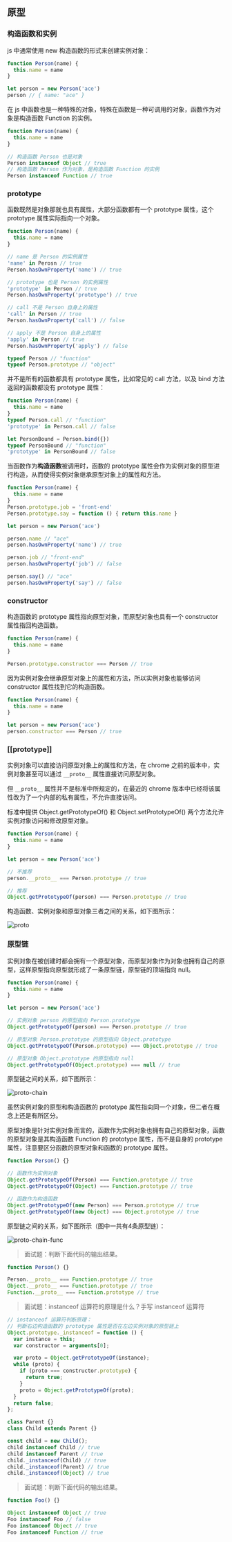 ## 原型

### 构造函数和实例

js 中通常使用 new 构造函数的形式来创建实例对象：

```js
function Person(name) {
  this.name = name
}

let person = new Person('ace')
person // { name: "ace" }
```

在 js 中函数也是一种特殊的对象，特殊在函数是一种可调用的对象，函数作为对象是构造函数 Function 的实例。

```js
function Person(name) {
  this.name = name
}

// 构造函数 Person 也是对象
Person instanceof Object // true
// 构造函数 Person 作为对象，是构造函数 Function 的实例
Person instanceof Function // true
```

### prototype

函数既然是对象那就也具有属性，大部分函数都有一个 prototype 属性，这个 prototype 属性实际指向一个对象。

```js
function Person(name) {
  this.name = name
}

// name 是 Person 的实例属性
'name' in Perosn // true
Person.hasOwnProperty('name') // true

// prototype 也是 Person 的实例属性
'prototype' in Person // true
Person.hasOwnProperty('prototype') // true

// call 不是 Person 自身上的属性
'call' in Person // true
Person.hasOwnProperty('call') // false

// apply 不是 Person 自身上的属性
'apply' in Person // true
Person.hasOwnProperty('apply') // false

typeof Person // "function"
typeof Person.prototype // "object"
```

并不是所有的函数都具有 prototype 属性，比如常见的 call 方法，以及 bind 方法返回的函数都没有 prototype 属性：                                                                                                                                                                                                                                                                                                                                                                                                                                                                                                                                                                                                                                                                                                                                                                                                                                                                                                                                

```js
function Person(name) {
  this.name = name
}
typeof Person.call // "function"
'prototype' in Person.call // false

let PersonBound = Person.bind({})
typeof PersonBound // "function"
'prototype' in PersonBound // false
```

当函数作为**构造函数**被调用时，函数的 prototype 属性会作为实例对象的原型进行构造，从而使得实例对象继承原型对象上的属性和方法。

```js
function Person(name) {
  this.name = name
}
Person.prototype.job = 'front-end'
Person.prototype.say = function () { return this.name }

let person = new Person('ace')

person.name // "ace"
person.hasOwnProperty('name') // true

person.job // "front-end"
person.hasOwnProperty('job') // false

person.say() // "ace"
person.hasOwnProperty('say') // false
```

### constructor

构造函数的 prototype 属性指向原型对象，而原型对象也具有一个 constructor 属性指回构造函数。

```js
function Person(name) {
  this.name = name
}

Person.prototype.constructor === Person // true
```

因为实例对象会继承原型对象上的属性和方法，所以实例对象也能够访问 constructor 属性找到它的构造函数。

```js
function Person(name) {
  this.name = name
}

let person = new Person('ace')
person.constructor === Person // true
```

### [[prototype]]

实例对象可以直接访问原型对象上的属性和方法，在 chrome 之前的版本中，实例对象甚至可以通过 `__proto__` 属性直接访问原型对象。

但 `__proto__` 属性并不是标准中所规定的，在最近的 chrome 版本中已经将该属性改为了一个内部的私有属性，不允许直接访问。

标准中提供 Object.getPrototypeOf() 和 Object.setPrototypeOf() 两个方法允许实例对象访问和修改原型对象。

```js
function Person(name) {
  this.name = name
}

let person = new Person('ace')

// 不推荐
person.__proto__ === Person.prototype // true

// 推荐
Object.getPrototypeOf(person) === Person.prototype // true
```

构造函数、实例对象和原型对象三者之间的关系，如下图所示：

![proto](js-oop-inherit.assets/proto.png)

### 原型链

实例对象在被创建时都会拥有一个原型对象，而原型对象作为对象也拥有自己的原型，这样原型指向原型就形成了一条原型链，原型链的顶端指向 null。

```js
function Person(name) {
  this.name = name
}

let person = new Person('ace')

// 实例对象 person 的原型指向 Person.prototype
Object.getPrototypeOf(person) === Person.prototype // true

// 原型对象 Person.prototype 的原型指向 Object.prototype
Object.getPrototypeOf(Person.prototype) === Object.prototype // true

// 原型对象 Object.prototype 的原型指向 null
Object.getPrototypeOf(Object.prototype) === null // true
```

原型链之间的关系，如下图所示：

![proto-chain](js-oop-inherit.assets/proto-chain.png)

虽然实例对象的原型和构造函数的 prototype 属性指向同一个对象，但二者在概念上还是有所区分。

原型对象是针对实例对象而言的，函数作为实例对象也拥有自己的原型对象，函数的原型对象是其构造函数 Function 的 prototype 属性，而不是自身的 prototype 属性，注意要区分函数的原型对象和函数的 prototype 属性。

```js
function Person() {}

// 函数作为实例对象
Object.getPrototypeOf(Person) === Function.prototype // true
Object.getPrototypeOf(Object) === Function.prototype // true

// 函数作为构造函数
Object.getPrototypeOf(new Person) === Person.prototype // true
Object.getPrototypeOf(new Object) === Object.prototype // true
```

原型链之间的关系，如下图所示（图中一共有4条原型链）：

![proto-chain-func](js-oop-inherit.assets/proto-chain-func.png)

> 面试题：判断下面代码的输出结果。

```js
function Person() {}

Person.__proto__ === Function.prototype // true
Object.__proto__ === Function.prototype // true
Function.__proto__ === Function.prototype // true
```

> 面试题：instanceof 运算符的原理是什么？手写 instanceof 运算符

```js
// instanceof 运算符判断原理：
// 判断右边构造函数的 prototype 属性是否在左边实例对象的原型链上
Object.prototype._instanceof = function () {
  var instance = this;
  var constructor = arguments[0];

  var proto = Object.getPrototypeOf(instance);
  while (proto) {
    if (proto === constructor.prototype) {
      return true;
    }
    proto = Object.getPrototypeOf(proto);
  }
  return false;
};

class Parent {}
class Child extends Parent {}

const child = new Child();
child instanceof Child // true
child instanceof Parent // true
child._instanceof(Child) // true
child._instanceof(Parent) // true
child._instanceof(Object) // true
```

> 面试题：判断下面代码的输出结果。

```js
function Foo() {}

Object instanceof Object // true
Foo instanceof Foo // false
Foo instanceof Object // true
Foo instanceof Function // true
```

